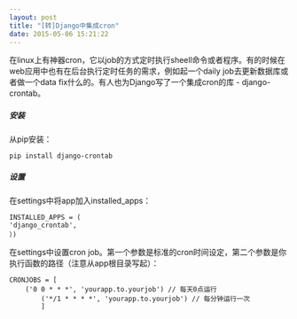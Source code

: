 ```yaml
---
layout: post
title: "[转]Django中集成cron"
date: 2015-05-06 15:21:22
---
```


在linux上有神器cron，它以job的方式定时执行sheell命令或者程序。有的时候在web应用中也有在后台执行定时任务的需求，例如起一个daily job去更新数据库或者做一个data fix什么的。有人也为Django写了一个集成cron的库 - django-crontab。

##### 安装

从pip安装：

    pip install django-crontab

##### 设置

在settings中将app加入installed_apps：

    INSTALLED_APPS = (
    'django_crontab',
    ）)

在settings中设置cron job。第一个参数是标准的cron时间设定，第二个参数是你执行函数的路径（注意从app根目录写起）：

    CRONJOBS = [
        ('0 0 * * *', 'yourapp.to.yourjob') // 每天0点运行
            ('*/1 * * * *', 'yourapp.to.yourjob') // 每分钟运行一次
            ]


